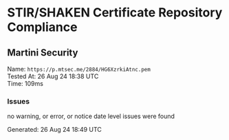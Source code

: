 # STIR/SHAKEN Certificate Repository Compliance

## Martini Security

Name: `https://p.mtsec.me/2884/HG6XzrkiAtnc.pem`\
Tested At: 26 Aug 24 18:38 UTC\
Time: 109ms

### Issues

no warning, or error, or notice date level issues were found

Generated: 26 Aug 24 18:49 UTC